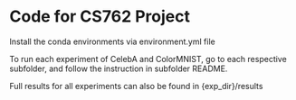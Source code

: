 # Code for CS762 Project

Install the conda environments via environment.yml file

To run each experiment of CelebA and ColorMNIST, go to each respective subfolder, and follow the instruction in subfolder README.

Full results for all experiments can also be found in {exp_dir}/results

